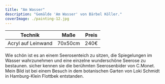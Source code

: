```yaml
---
title: "Am Wasser"
description: "Gemälde 'Am Wasser' von Bärbel Köller."
coverImage: ./painting-12.jpg
---
```


| Technik         | Maße    | Preis |
|-----------------|---------|-------|
| Acryl auf Leinwand | 70x50cm | 240€  |


Wie schön ist es an einem Seerosenteich zu sitzen, die Spiegelungen im Wasser wahrzunehmen und eine einzelne wunderschöne Seerose zu bestaunen. sicher kennen sie die berühmten Seerosenbider von C.Monet. Mein Bild ist bei einem Besuch in dem botanischen Garten von Loki Schmidt in Hamburg-Klein Flottbek entstanden.
